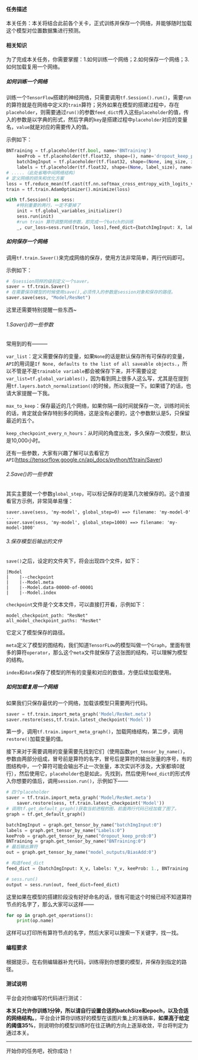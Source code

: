 #### 任务描述


本关任务：本关将结合此前各个关卡，正式训练并保存一个网络，并能够随时加载这个模型对位置数据集进行预测。


#### 相关知识


为了完成本关任务，你需要掌握：1.如何训练一个网络；2.如何保存一个网络；3.如何加载复用一个网络。

##### 如何训练一个网络
训练一个`TensorFlow`搭建的神经网络，只需要调用`tf.Session().run()`，需要`run`的算符就是在网络中定义的`train`算符；另外如果在模型的搭建过程中，存在`placeholder`，则需要通过`run()`的参数`feed_dict`传入这些`placeholder`的值，传入的参数是以字典的形式，然后字典的`key`是搭建过程中`placeholder`对应的变量名，`value`就是对应的需要传入的值。

示例如下：


```python
BNTraining = tf.placeholder(tf.bool, name='BNTraining')
    keeProb = tf.placeholder(tf.float32, shape=(), name='dropout_keep_prob')
    batchImgInput = tf.placeholder(tf.float32, shape=(None, img_size, img_size, n_channels), name='batchImgInput')
    labels = tf.placeholder(tf.float32, shape=(None, label_size), name='Labels')
# .....（此处省略中间网络结构）
# 定义网络的损失和优化方案
loss = tf.reduce_mean(tf.cast(tf.nn.softmax_cross_entropy_with_logits_v2(logits=dense2, labels=labels), dtype=tf.float32))
train = tf.train.AdamOptimizer().minimize(loss)

with tf.Session() as sess:
	#特别重要的两行，一定不要掉了
    init = tf.global_variables_initializer()
    sess.run(init)
	#run train 算符调整网络参数，即完成一个batch的训练
	_, cur_loss=sess.run([train, loss],feed_dict={batchImgInput: X, labels: Y, keeProb: keep_prob_train, BNTraining: True})
```

##### 如何保存一个网络


调用`tf.train.Saver()`来完成网络的保存，使用方法非常简单，两行代码即可。  

示例如下：  


```python
# 与session同样的级别定义一个saver。
saver = tf.train.Saver()
# 在需要保存模型的时候使用save(),必须传入的参数是session对象和保存的路径。
saver.save(sess, "Model/ResNet")
```

这里还需要特别提醒一些东西~

###### 1.Saver()的一些参数


常用到的有———


`var_list`：定义需要保存的变量，如果`None`的话是默认保存所有可保存的变量，`API`的用词是`If None, defaults to the list of all saveable objects.`，所以不管是不是`trainable variable`都会被保存下来，并不需要设定`var_list=tf.global_variables()`，因为看到网上很多人这么写，尤其是在提到用`tf.layers.batch_normalization()`的时候，所以我提一下。如果错了的话，也请大家提醒一下我。


`max_to_keep`：保存最近的几个网络，如果你隔一段时间就保存一次，训练时间长的话，肯定就会保存特别多的网络，这是没有必要的，这个参数默认是5，只保留最近的五个。


`keep_checkpoint_every_n_hours`：从时间的角度出发，多久保存一次模型，默认是10,000小时。


还有一些参数，大家有兴趣了解可以去看官方`API`(https://tensorflow.google.cn/api_docs/python/tf/train/Saver)


###### 2.Save()的一些参数


其实主要就一个参数`global_step`，可以标记保存的是第几次被保存的。这个直接看官方示例，非常简单易懂：


```
saver.save(sess, 'my-model', global_step=0) ==> filename: 'my-model-0'
...
saver.save(sess, 'my-model', global_step=1000) ==> filename: 'my-model-1000'
```


###### 3.保存模型后输出的文件


`save()`之后，设定的文件夹下，将会出现四个文件，如下：


```
|Model
|    |--checkpoint
|    |--Model.meta
|    |--Model.data-00000-of-00001
|    |--Model.index
```
`checkpoint`文件是个文本文件，可以直接打开看，示例如下：
```
model_checkpoint_path: "ResNet"
all_model_checkpoint_paths: "ResNet"
```


它定义了模型保存的路径。


`meta`定义了模型的图结构，我们知道`TensorFLow`的模型叫做一个`Graph`，里面有很多的算符`operator`，那么这个`meta`文件就保存了这张图的结构，可以理解为模型的结构。


`index`和`data`保存了模型的所有的变量和对应的数值，方便后续加载使用。


##### 如何加载复用一个网络


如果我们只保存最优的一个网络，加载该模型只需要两行代码。


```python
saver = tf.train.import_meta_graph('Model/ResNet.meta')
saver.restore(sess,tf.train.latest_checkpoint('Model'))
```

第一步，调用`tf.train.import_meta_graph()`，加载网络结构，第二步，调用`restore()`加载变量的值。


接下来对于需要调用的变量需要先找到它们（使用函数`get_tensor_by_name()`，参数由两部分组成，冒号前是算符的名字，冒号后是算符的输出张量的序号，有的图结构中，一个算符可能会输出不止一次张量，本次实训不涉及，大家都填0就行），然后使用它，`placeholder`也是如此，先找到，然后使用`feed_dict`的形式传入你想要的值后，调用`session.run()`，示例如下——


```python
# 四个placeholder
saver = tf.train.import_meta_graph('Model/ResNet.meta')
    saver.restore(sess, tf.train.latest_checkpoint('Model'))
# 调用tf.get_default_graph()获取当前进程的图，前面两行代码已经加载了图了。
graph = tf.get_default_graph()

batchImgInput = graph.get_tensor_by_name("batchImgInput:0")
labels = graph.get_tensor_by_name("Labels:0")
keeProb = graph.get_tensor_by_name("dropout_keep_prob:0")
BNTraining = graph.get_tensor_by_name("BNTraining:0")
# 最后输出算符
out = graph.get_tensor_by_name("model_outputs/BiasAdd:0")

# 构造feed_dict
feed_dict = {batchImgInput: X_v, labels: Y_v, keeProb: 1., BNTraining : False}

# sess.run()
output = sess.run(out, feed_dict=feed_dict)
```


这里如果在模型的搭建阶段没有好好命名的话，很有可能这个时候已经不知道算符节点的名字了，那么大家可以这样——


```python
for op in graph.get_operations():
	print(op.name)
```


这样可以打印所有算符节点的名字，然后大家可以搜索一下关键字，找一找。

#### 编程要求

根据提示，在右侧编辑器补充代码，训练得到你想要的模型，并保存到指定的路径。

#### 测试说明

平台会对你编写的代码进行测试：


**本关只允许你训练1分钟，所以请自行设置合适的batchSize和epoch，以及合适的网络结构。**，平台会计算你训练好的模型在该图片集上的准确率，**如果高于给定的阈值35%**，则说明你的模型训练时在往正确的方向上逐渐收敛，平台将判定为通过本关。


---
开始你的任务吧，祝你成功！
